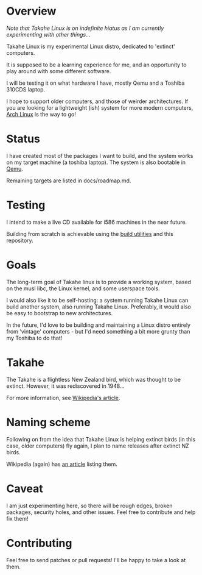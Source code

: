 # Overview #

_Note that Takahe Linux is on indefinite hiatus as I am currently experimenting with other things..._

Takahe Linux is my experimental Linux distro, dedicated to 'extinct' computers.

It is supposed to be a learning experience for me, and an opportunity to play
around with some different software.

I will be testing it on what hardware I have, mostly Qemu and a Toshiba 310CDS
laptop.

I hope to support older computers, and those of weirder architectures. If you
are looking for a lightweight (ish) system for more modern computers, [Arch
Linux](https://www.archlinux.org) is the way to go!


# Status #

I have created most of the packages I want to build, and the system works on my
target machine (a toshiba laptop).
The system is also bootable in [Qemu](https://wiki.qemu.org/Main_Page).

Remaining targets are listed in docs/roadmap.md.


# Testing #

I intend to make a live CD available for i586 machines in the near future.

Building from scratch is achievable using the
[build utilities](https://bitbucket.org/Alastair_Hughes/takahe-build) and this
repository.


# Goals #

The long-term goal of Takahe linux is to provide a working system, based on
the musl libc, the Linux kernel, and some userspace tools.

I would also like it to be self-hosting: a system running Takahe Linux can
build another system, also running Takahe Linux.
Preferably, it would also be easy to bootstrap to new architectures.

In the future, I'd love to be building and maintaining a Linux distro
entirely from 'vintage' computers - but I'd need something a bit more grunty
than my Toshiba to do that!


# Takahe #

The Takahe is a flightless New Zealand bird, which was thought to be extinct.
However, it was rediscovered in 1948...

For more information, see [Wikipedia's article](https://en.wikipedia.org/wiki/South_Island_takah%C4%93).


# Naming scheme #

Following on from the idea that Takahe Linux is helping extinct birds (in this
case, older computers) fly again, I plan to name releases after extinct NZ
birds.

Wikipedia (again) has [an article](https://en.wikipedia.org/wiki/List_of_New_Zealand_animals_extinct_in_the_Holocene#Birds)
listing them.


# Caveat #

I am just experimenting here, so there will be rough edges, broken packages,
security holes, and other issues. Feel free to contribute and help fix them!


# Contributing #

Feel free to send patches or pull requests! I'll be happy to take a look at
them.

